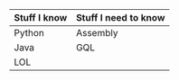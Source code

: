 Stuff I know | Stuff I need to know
-------------------|---------------------
Python | Assembly
Java | GQL
 | LOL
